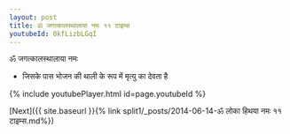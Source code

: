 ```yaml
---
layout: post
title: ॐ जगत्कालस्थालाया नमः ११ टाइम्स
youtubeId: 0kfLizbLGqI
---
```

 
 
 ॐ जगत्कालस्थालाया नमः  
 
 -  जिसके पास भोजन की थाली के रूप में मृत्यु का देवता है 
 
  
 
  
 
 
 
 
 
 


{% include youtubePlayer.html id=page.youtubeId %}
 
[Next]({{ site.baseurl }}{% link  split1/_posts/2014-06-14-ॐ लोका हिथया नमः ११ टाइम्स.md%})
 
